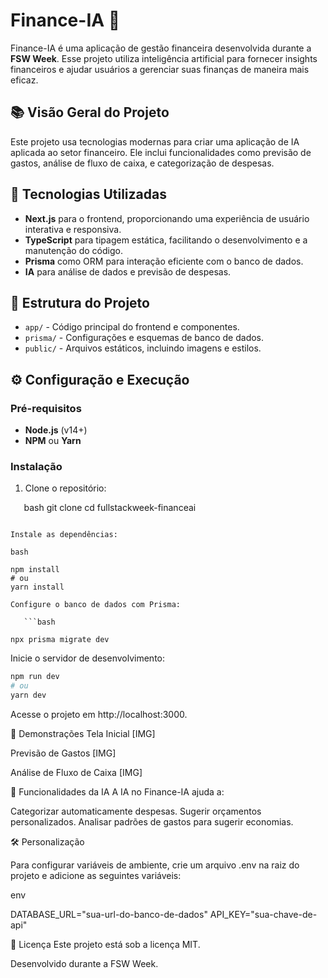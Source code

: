 # Finance-IA 💸

Finance-IA é uma aplicação de gestão financeira desenvolvida durante a **FSW Week**. Esse projeto utiliza inteligência artificial para fornecer insights financeiros e ajudar usuários a gerenciar suas finanças de maneira mais eficaz.

## 📚 Visão Geral do Projeto

Este projeto usa tecnologias modernas para criar uma aplicação de IA aplicada ao setor financeiro. Ele inclui funcionalidades como previsão de gastos, análise de fluxo de caixa, e categorização de despesas.

## 🚀 Tecnologias Utilizadas

- **Next.js** para o frontend, proporcionando uma experiência de usuário interativa e responsiva.
- **TypeScript** para tipagem estática, facilitando o desenvolvimento e a manutenção do código.
- **Prisma** como ORM para interação eficiente com o banco de dados.
- **IA** para análise de dados e previsão de despesas.

## 📂 Estrutura do Projeto

- `app/` - Código principal do frontend e componentes.
- `prisma/` - Configurações e esquemas de banco de dados.
- `public/` - Arquivos estáticos, incluindo imagens e estilos.

## ⚙️ Configuração e Execução

### Pré-requisitos

- **Node.js** (v14+)
- **NPM** ou **Yarn**

### Instalação

1. Clone o repositório:

```   ```bash
   git clone 
   cd fullstackweek-financeai
```

Instale as dependências:

bash

npm install
# ou
yarn install

Configure o banco de dados com Prisma:

   ```bash

npx prisma migrate dev
```
Inicie o servidor de desenvolvimento:

```bash
npm run dev
# ou
yarn dev
```
Acesse o projeto em http://localhost:3000.

📸 Demonstrações
Tela Inicial
[IMG]

Previsão de Gastos
[IMG]

Análise de Fluxo de Caixa
[IMG]

🤖 Funcionalidades da IA
A IA no Finance-IA ajuda a:

Categorizar automaticamente despesas.
Sugerir orçamentos personalizados.
Analisar padrões de gastos para sugerir economias.

🛠️ Personalização

Para configurar variáveis de ambiente, crie um arquivo .env na raiz do projeto e adicione as seguintes variáveis:

env

DATABASE_URL="sua-url-do-banco-de-dados"
API_KEY="sua-chave-de-api"

📄 Licença
Este projeto está sob a licença MIT.

Desenvolvido durante a FSW Week.






